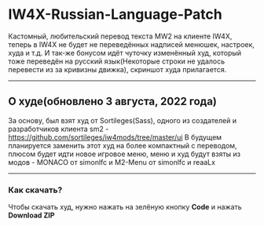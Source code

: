 # IW4X-Russian-Language-Patch
Кастомный, любительский перевод текста MW2 на клиенте IW4X, теперь в IW4X не будет не переведённых надписей менюшек, настроек, худа и т.д. И так-же бонусом идёт чуточку изменённый худ, который тоже переведён на русский язык(Некоторые строки не удалось перевести из за кривизны движка), скриншот худа прилагается.
____
## О худе(обновлено 3 августа, 2022 года)
За основу, был взят худ от Sortileges(Sass), одного из создателей и разработчиков клиента sm2 - https://github.com/sortileges/iw4mods/tree/master/ui
В будущем планируется заменить этот худ на более компактный с переводом, плюсом будет идти новое игровое меню, меню и худ будут взяты из модов - MONACO от simonlfc и M2-Menu от simonlfc и reaaLx
____
### Как скачать?
Чтобы скачать худ, нужно нажать на зелёную кнопку **Code** и нажать **Download ZIP**
